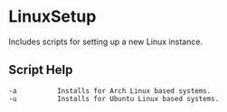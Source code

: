 # LinuxSetup
Includes scripts for setting up a new Linux instance.

## Script Help
    -a          Installs for Arch Linux based systems.
    -u          Installs for Ubuntu Linux based systems.